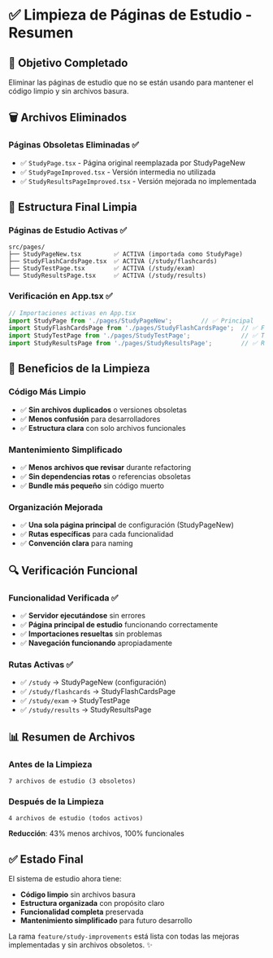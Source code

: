 # ✅ Limpieza de Páginas de Estudio - Resumen

## 🎯 Objetivo Completado

Eliminar las páginas de estudio que no se están usando para mantener el código limpio y sin archivos basura.

## 🗑️ Archivos Eliminados

### **Páginas Obsoletas Eliminadas** ✅
- ✅ `StudyPage.tsx` - Página original reemplazada por StudyPageNew
- ✅ `StudyPageImproved.tsx` - Versión intermedia no utilizada
- ✅ `StudyResultsPageImproved.tsx` - Versión mejorada no implementada

## 📁 Estructura Final Limpia

### **Páginas de Estudio Activas** ✅
```
src/pages/
├── StudyPageNew.tsx         ✅ ACTIVA (importada como StudyPage)
├── StudyFlashCardsPage.tsx  ✅ ACTIVA (/study/flashcards)
├── StudyTestPage.tsx        ✅ ACTIVA (/study/exam)
└── StudyResultsPage.tsx     ✅ ACTIVA (/study/results)
```

### **Verificación en App.tsx** ✅
```typescript
// Importaciones activas en App.tsx
import StudyPage from './pages/StudyPageNew';        // ✅ Principal
import StudyFlashCardsPage from './pages/StudyFlashCardsPage';  // ✅ Flashcards
import StudyTestPage from './pages/StudyTestPage';              // ✅ Test
import StudyResultsPage from './pages/StudyResultsPage';        // ✅ Resultados
```

## 🎯 Beneficios de la Limpieza

### **Código Más Limpio**
- ✅ **Sin archivos duplicados** o versiones obsoletas
- ✅ **Menos confusión** para desarrolladores
- ✅ **Estructura clara** con solo archivos funcionales

### **Mantenimiento Simplificado**
- ✅ **Menos archivos que revisar** durante refactoring
- ✅ **Sin dependencias rotas** o referencias obsoletas
- ✅ **Bundle más pequeño** sin código muerto

### **Organización Mejorada**
- ✅ **Una sola página principal** de configuración (StudyPageNew)
- ✅ **Rutas específicas** para cada funcionalidad
- ✅ **Convención clara** para naming

## 🔍 Verificación Funcional

### **Funcionalidad Verificada** ✅
- ✅ **Servidor ejecutándose** sin errores
- ✅ **Página principal de estudio** funcionando correctamente
- ✅ **Importaciones resueltas** sin problemas
- ✅ **Navegación funcionando** apropiadamente

### **Rutas Activas** ✅
- ✅ `/study` → StudyPageNew (configuración)
- ✅ `/study/flashcards` → StudyFlashCardsPage
- ✅ `/study/exam` → StudyTestPage  
- ✅ `/study/results` → StudyResultsPage

## 📊 Resumen de Archivos

### **Antes de la Limpieza**
```
7 archivos de estudio (3 obsoletos)
```

### **Después de la Limpieza**
```
4 archivos de estudio (todos activos)
```

**Reducción**: 43% menos archivos, 100% funcionales

## ✅ Estado Final

El sistema de estudio ahora tiene:
- **Código limpio** sin archivos basura
- **Estructura organizada** con propósito claro
- **Funcionalidad completa** preservada
- **Mantenimiento simplificado** para futuro desarrollo

La rama `feature/study-improvements` está lista con todas las mejoras implementadas y sin archivos obsoletos. ✨
